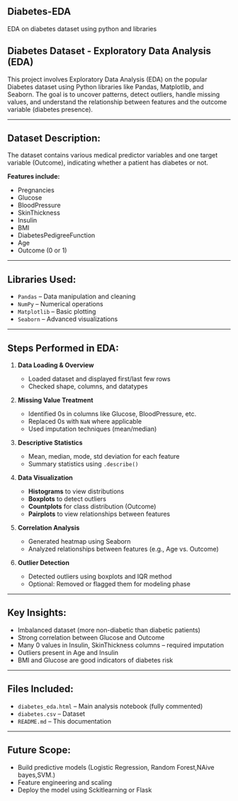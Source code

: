 ## Diabetes-EDA
EDA on diabetes dataset using python and libraries

## Diabetes Dataset - Exploratory Data Analysis (EDA)

This project involves Exploratory Data Analysis (EDA) on the popular Diabetes dataset using Python libraries like Pandas, Matplotlib, and Seaborn. The goal is to uncover patterns, detect outliers, handle missing values, and understand the relationship between features and the outcome variable (diabetes presence).

---
## Dataset Description:
The dataset contains various medical predictor variables and one target variable (Outcome), indicating whether a patient has diabetes or not.

**Features include:**
- Pregnancies
- Glucose
- BloodPressure
- SkinThickness
- Insulin
- BMI
- DiabetesPedigreeFunction
- Age
- Outcome (0 or 1)

---

##  Libraries Used:
- `Pandas` – Data manipulation and cleaning
- `NumPy` – Numerical operations
- `Matplotlib` – Basic plotting
- `Seaborn` – Advanced visualizations

---

##  Steps Performed in EDA:

1. **Data Loading & Overview**
   - Loaded dataset and displayed first/last few rows
   - Checked shape, columns, and datatypes

2. **Missing Value Treatment**
   - Identified 0s in columns like Glucose, BloodPressure, etc.
   - Replaced 0s with `NaN` where applicable
   - Used imputation techniques (mean/median)

3. **Descriptive Statistics**
   - Mean, median, mode, std deviation for each feature
   - Summary statistics using `.describe()`

4. **Data Visualization**
   - **Histograms** to view distributions
   - **Boxplots** to detect outliers
   - **Countplots** for class distribution (Outcome)
   - **Pairplots** to view relationships between features

5. **Correlation Analysis**
   - Generated heatmap using Seaborn
   - Analyzed relationships between features (e.g., Age vs. Outcome)

6. **Outlier Detection**
   - Detected outliers using boxplots and IQR method
   - Optional: Removed or flagged them for modeling phase
   

---

## Key Insights:
- Imbalanced dataset (more non-diabetic than diabetic patients)
- Strong correlation between Glucose and Outcome
- Many 0 values in Insulin, SkinThickness columns – required imputation
- Outliers present in Age and Insulin
- BMI and Glucose are good indicators of diabetes risk

---

##  Files Included:
- `diabetes_eda.html` – Main analysis notebook (fully commented)
- `diabetes.csv` – Dataset 
- `README.md` – This documentation

---

##  Future Scope:
- Build predictive models (Logistic Regression, Random Forest,NAive bayes,SVM.)
- Feature engineering and scaling
- Deploy the model using Sckitlearning or Flask


